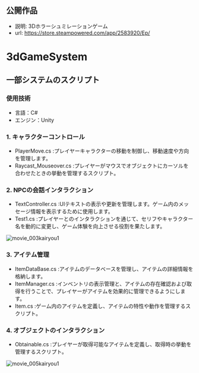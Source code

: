 ## 公開作品
 - 説明: 3Dホラーシュミレーションゲーム
 - url: https://store.steampowered.com/app/2583920/Ep/

# 3dGameSystem

## 一部システムのスクリプト

### 使用技術
 - 言語：C#
 - エンジン：Unity

### 1. キャラクターコントロール
 - PlayerMove.cs :プレイヤーキャラクターの移動を制御し、移動速度や方向を管理します。
 - Raycast_Mouseover.cs :プレイヤーがマウスでオブジェクトにカーソルを合わせたときの挙動を管理するスクリプト。

### 2. NPCの会話インタラクション
 - TextController.cs :UIテキストの表示や更新を管理します。ゲーム内のメッセージ情報を表示するために使用します。
 - Test1.cs :プレイヤーとのインタラクションを通じて、セリフやキャラクター名を動的に変更し、ゲーム体験を向上させる役割を果たします。

![movie_003kairyou1](https://github.com/user-attachments/assets/17173f83-b0c8-4c09-ab67-053c0505221a)

### 3. アイテム管理
 - ItemDataBase.cs :アイテムのデータベースを管理し、アイテムの詳細情報を格納します。
 - ItemManager.cs :インベントリの表示管理と、アイテムの存在確認および取得を行うことで、プレイヤーがアイテムを効果的に管理できるようにします。
 - Item.cs :ゲーム内のアイテムを定義し、アイテムの特性や動作を管理するスクリプト。

### 4. オブジェクトのインタラクション
 - Obtainable.cs :プレイヤーが取得可能なアイテムを定義し、取得時の挙動を管理するスクリプト。

![movie_005kairyou1](https://github.com/user-attachments/assets/fb35e9e9-acb3-4739-aef4-16d5bd95dc45)

